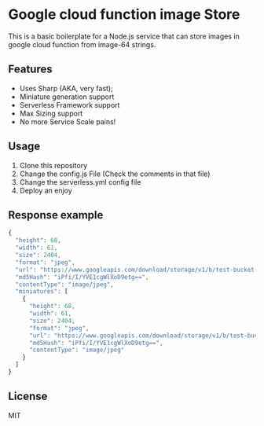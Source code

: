 # Google cloud function image Store

This is a basic boilerplate for a Node.js service that can store images in google cloud function from image-64 strings.

## Features

- Uses Sharp (AKA, very fast);
- Miniature generation support
- Serverless Framework support
- Max Sizing support
- No more Service Scale pains!

## Usage

1. Clone this repository
2. Change the config.js File (Check the comments in that file)
3. Change the serverless.yml config file
4. Deploy an enjoy

## Response example

```javascript
{
  "height": 68,
  "width": 61,
  "size": 2404,
  "format": "jpeg",
  "url": "https://www.googleapis.com/download/storage/v1/b/test-bucket-fega01/o/images%2Fimage-5fec83f0-5f7c-11e9-b15e-450ad8a47371.jpeg?generation=1555332340580861&alt=media",
  "md5Hash": "iPfi/I/YVE1cgWlXoD9etg==",
  "contentType": "image/jpeg",
  "miniatures": [
    {
      "height": 68,
      "width": 61,
      "size": 2404,
      "format": "jpeg",
      "url": "https://www.googleapis.com/download/storage/v1/b/test-bucket-fega01/o/miniatures%2Fimage-6048d4c0-5f7c-11e9-b15e-450ad8a47371-100.jpeg?generation=1555332341014935&alt=media",
      "md5Hash": "iPfi/I/YVE1cgWlXoD9etg==",
      "contentType": "image/jpeg"
    }
  ]
}
```

## License

MIT